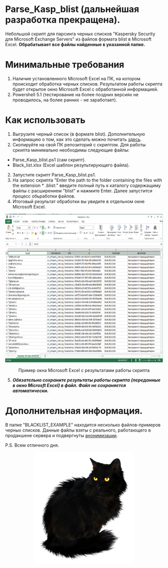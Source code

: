 # Parse_Kasp_blist (дальнейшая разработка прекращена).
Небольшой скрипт для парсинга черных списков "Kaspersky Security для Microsoft Exchange Servers" из файлов формата blist в Microsoft Excel. **Обрабатывает все файлы найденные в указанной папке.**

# Минимальные требования
1. Наличие установленного Microsoft Excel на ПК, на котором происходит обработка черных списков. Результатом работы скрипта будет открытое окно Microsoft Excel c обработанной информацией.
2. Powershell 5.1 (тестирование на более поздних версиях не проводилось, на более ранних - не заработает).

# Как использовать
1. Выгрузите черный список (в формате blist). Дополнительную информацию о том, как это сделать можно почитать [здесь](https://support.kaspersky.com/KS4Exchange/9.6/ru-RU/127325.htm).
2. Скопируйте на свой ПК репозиторий с скриптом. Для работы сркипта минимально необходимы следующие файлы:
- Parse_Kasp_blist.ps1 (сам скрипт).
- Black_list.xlsx (Excel шаблон результирующего файла).
2. Запустите скрипт Parse_Kasp_blist.ps1.
3. На запрос скрипта "Enter the path to the folder containing the files with the extension * .blist:" введите полный путь к каталогу содержащиму файлы с расширением "blist" и нажмите Enter. Далее запустится процесс обьработки файлов.
4. Итоговый результат обработки вы увидите в отдельном окне Microsoft Excel.

<p align="center">
  <img width="800" height="474" src="https://github.com/blademoon/Parse_Kasp_blist/blob/master/img/Result_window.png">
</p>
<p align="center">Пример окна Microsoft Excel с результатами работы скрипта</p>

5. ***Обязательно сохраните результаты работы скрипта (переданные в окно Microsft Excel) в файл. Файл не сохраняется автоматически.***

# Дополнительная информация.
В папке "BLACKLIST_EXAMPLE" находится несколько файлов-примеров черных списков. Данные файлы взяты с реального, работающего в продакшене сервера и подвергнуты [анонимизации](https://ru.wikipedia.org/wiki/%D0%90%D0%BD%D0%BE%D0%BD%D0%B8%D0%BC%D0%B8%D0%B7%D0%B0%D1%86%D0%B8%D1%8F).

P.S. Всем отличного дня. 
<p align="center">
  <img width="320" height="357" src="https://github.com/blademoon/Parse_Kasp_blist/blob/master/img/black_cat.png">
</p>
 
